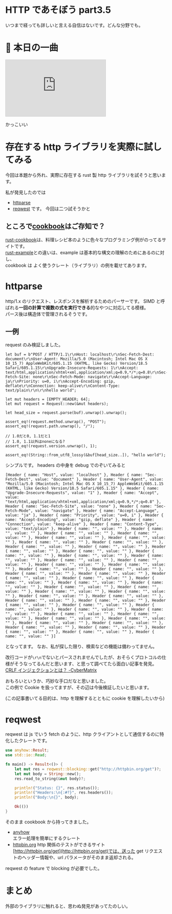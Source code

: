 # HTTP であそぼう part3.5

いつまで経っても詳しいと言える自信はないです。どんな分野でも。

# 🎵 本日の一曲

<iframe width="312" height="176" src="https://ext.nicovideo.jp/thumb/sm42537184" scrolling="no" style="border:solid 1px #ccc;" frameborder="0"><a href="https://www.nicovideo.jp/watch/sm42537184">星灯の在処／紙崎ねい feat.SynthV Saki</a></iframe>

かっこいい

# 存在する http ライブラリを実際に試してみる

今回は本題から外れ、実際に存在する rust 製 http ライブラリを試そうと思います。

私が発見したのでは

- [httparse](https://docs.rs/httparse/latest/httparse/)
- [reqwest](https://docs.rs/reqwest/latest/reqwest/)
  です。 今回は二つ試そうかと

## ところで[cookbook](https://rust-lang-nursery.github.io/rust-cookbook/intro.html)はご存知で？

[rust-cookbook](https://rust-lang-nursery.github.io/rust-cookbook/intro.html)は、料理レシピ本のように色々なプログラミング例がのってるサイトです。  
[rust-example](https://doc.rust-jp.rs/rust-by-example-ja/)との違いは、example は基本的な構文の理解のためにあるのに対し、  
cookbook は よく使うクレート（ライブラリ）の例を載せてあります。

# httparse

http/1.x のリクエスト、レスポンスを解析するためのパーサーです。 SIMD と呼ばれる**一回の計算で複数の式を実行できる**的なやつに対応してる模様。  
パース後は構造体で管理されるそうです。

## 一例

request のみ検証しました。

```rust, ignore
let buf = b"POST / HTTP/1.1\r\nHost: localhost\r\nSec-Fetch-Dest: document\r\nUser-Agent: Mozilla/5.0 (Macintosh; Intel Mac OS X 10_15_7) AppleWebKit/605.1.15 (KHTML, like Gecko) Version/18.5 Safari/605.1.15\r\nUpgrade-Insecure-Requests: 1\r\nAccept: text/html,application/xhtml+xml,application/xml;q=0.9,*/*;q=0.8\r\nSec-Fetch-Site: none\r\nSec-Fetch-Mode: navigate\r\nAccept-Language: ja\r\nPriority: u=0, i\r\nAccept-Encoding: gzip, deflate\r\nConnection: keep-alive\r\nContent-Type: text/plain\r\n\r\nhello world";

let mut headers = [EMPTY_HEADER; 64];
let mut request = Request::new(&mut headers);

let head_size = request.parse(buf).unwrap().unwrap();

assert_eq!(request.method.unwrap(), "POST");
assert_eq!(request.path.unwrap(), "/");

// 1.0だと0, 1.1だと1
// 1.0, 1.1以外はnoneになる?
assert_eq!(request.version.unwrap(), 1);

assert_eq!(String::from_utf8_lossy(&buf[head_size..]), "hello world");
```

シンプルです。 headers の中身を debug でのぞいてみると

```
[Header { name: "Host", value: "localhost" }, Header { name: "Sec-Fetch-Dest", value: "document" }, Header { name: "User-Agent", value: "Mozilla/5.0 (Macintosh; Intel Mac OS X 10_15_7) AppleWebKit/605.1.15 (KHTML, like Gecko) Version/18.5 Safari/605.1.15" }, Header { name: "Upgrade-Insecure-Requests", value: "1" }, Header { name: "Accept", value: "text/html,application/xhtml+xml,application/xml;q=0.9,*/*;q=0.8" }, Header { name: "Sec-Fetch-Site", value: "none" }, Header { name: "Sec-Fetch-Mode", value: "navigate" }, Header { name: "Accept-Language", value: "ja" }, Header { name: "Priority", value: "u=0, i" }, Header { name: "Accept-Encoding", value: "gzip, deflate" }, Header { name: "Connection", value: "keep-alive" }, Header { name: "Content-Type", value: "text/plain" }, Header { name: "", value: "" }, Header { name: "", value: "" }, Header { name: "", value: "" }, Header { name: "", value: "" }, Header { name: "", value: "" }, Header { name: "", value: "" }, Header { name: "", value: "" }, Header { name: "", value: "" }, Header { name: "", value: "" }, Header { name: "", value: "" }, Header { name: "", value: "" }, Header { name: "", value: "" }, Header { name: "", value: "" }, Header { name: "", value: "" }, Header { name: "", value: "" }, Header { name: "", value: "" }, Header { name: "", value: "" }, Header { name: "", value: "" }, Header { name: "", value: "" }, Header { name: "", value: "" }, Header { name: "", value: "" }, Header { name: "", value: "" }, Header { name: "", value: "" }, Header { name: "", value: "" }, Header { name: "", value: "" }, Header { name: "", value: "" }, Header { name: "", value: "" }, Header { name: "", value: "" }, Header { name: "", value: "" }, Header { name: "", value: "" }, Header { name: "", value: "" }, Header { name: "", value: "" }, Header { name: "", value: "" }, Header { name: "", value: "" }, Header { name: "", value: "" }, Header { name: "", value: "" }, Header { name: "", value: "" }, Header { name: "", value: "" }, Header { name: "", value: "" }, Header { name: "", value: "" }, Header { name: "", value: "" }, Header { name: "", value: "" }, Header { name: "", value: "" }, Header { name: "", value: "" }, Header { name: "", value: "" }, Header { name: "", value: "" }, Header { name: "", value: "" }, Header { name: "", value: "" }, Header { name: "", value: "" }, Header { name: "", value: "" }, Header { name: "", value: "" }, Header { name: "", value: "" }]
```

となってます。
なお、私が探した限り、検索などの機能は備わってません。

改行コードが`\r\n`でないとパースされませんでしたが、おそらくプロトコルの仕様がそうなってるんだと思います、と思って調べてたら面白い記事を発見。
[CRLF インジェクションとは？ -CyberMatrix](https://www.cybermatrix.co/post/crlf-injection)

おもろいというか、巧妙な手口だなと思いました。  
この例で Cookie を扱ってますが、その辺は今後検証したいと思います。

(この記事書いてる目的は、http を理解するとともに cookie を理解したいから)

# reqwest

reqwest は js でいう fetch のように、http クライアントとして通信するのに特化したクレートです。

```rust
use anyhow::Result;
use std::io::Read;

fn main() -> Result<()> {
    let mut res = reqwest::blocking::get("http://httpbin.org/get")?;
    let mut body = String::new();
    res.read_to_string(&mut body)?;

    println!("Status: {}", res.status());
    println!("Headers:\n{:#?}", res.headers());
    println!("Body:\n{}", body);

    Ok(())
}
```

そのまま cookbook から持ってきました。

- [anyhow](https://docs.rs/anyhow/latest/anyhow/)  
  エラー処理を簡単にするクレート
- [httpbin.org](http://httpbin.org)
  http 関係のテストができるサイト  
  [http://httpbin.org/get](http://httpbin.org/get)では、送った get リクエストのヘッダー情報や、url パラメータがそのまま返却される。

reqwest の feature で blocking が必要でした。

# まとめ

外部のライブラリに触れると、思わぬ発見があってたのしい。
